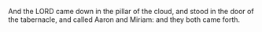 And the LORD came down in the pillar of the cloud, and stood in the door of the tabernacle, and called Aaron and Miriam: and they both came forth.

